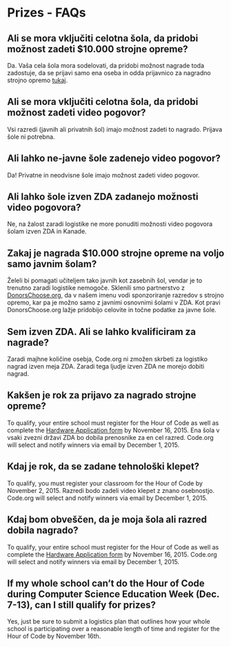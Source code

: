 

# Prizes - FAQs

## Ali se mora vključiti celotna šola, da pridobi možnost zadeti $10.000 strojne opreme?

Da. Vaša cela šola mora sodelovati, da pridobi možnost nagrade toda zadostuje, da se prijavi samo ena oseba in odda prijavnico za nagradno strojno opremo [tukaj](<%= hoc_uri('/prizes') %>).

## Ali se mora vključiti celotna šola, da pridobi možnost zadeti video pogovor?

Vsi razredi (javnih ali privatnih šol) imajo možnost zadeti to nagrado. Prijava šole ni potrebna.

## Ali lahko ne-javne šole zadenejo video pogovor?

Da! Privatne in neodvisne šole imajo možnost zadeti video pogovor.

## Ali lahko šole izven ZDA zadanejo možnosti video pogovora?

Ne, na žalost zaradi logistike ne more ponuditi možnosti video pogovora šolam izven ZDA in Kanade.

## Zakaj je nagrada $10.000 strojne opreme na voljo samo javnim šolam?

Želeli bi pomagati učiteljem tako javnih kot zasebnih šol, vendar je to trenutno zaradi logistike nemogoče. Sklenili smo partnerstvo z [DonorsChoose.org](http://donorschoose.org), da v našem imenu vodi sponzoriranje razredov s strojno opremo, kar pa je možno samo z javnimi osnovnimi šolami v ZDA. Kot pravi DonorsChoose.org lažje pridobijo celovite in točne podatke za javne šole.

## Sem izven ZDA. Ali se lahko kvalificiram za nagrade?

Zaradi majhne količine osebja, Code.org ni zmožen skrbeti za logistiko nagrad izven meja ZDA. Zaradi tega ljudje izven ZDA ne morejo dobiti nagrad.

## Kakšen je rok za prijavo za nagrado strojne opreme?

To qualify, your entire school must register for the Hour of Code as well as complete the [Hardware Application form](<%= hoc_uri('/prizes') %>) by November 16, 2015. Ena šola v vsaki zvezni državi ZDA bo dobila prenosnike za en cel razred. Code.org will select and notify winners via email by December 1, 2015.

## Kdaj je rok, da se zadane tehnološki klepet?

To qualify, you must register your classroom for the Hour of Code by November 2, 2015. Razredi bodo zadeli video klepet z znano osebnostjo. Code.org will select and notify winners via email by December 1, 2015.

## Kdaj bom obveščen, da je moja šola ali razred dobila nagrado?

To qualify, your entire school must register for the Hour of Code as well as complete the [Hardware Application form](<%= hoc_uri('/prizes') %>) by November 16, 2015. Code.org will select and notify winners via email by December 1, 2015.

## If my whole school can’t do the Hour of Code during Computer Science Education Week (Dec. 7-13), can I still qualify for prizes?

Yes, just be sure to submit a logistics plan that outlines how your whole school is participating over a reasonable length of time and register for the Hour of Code by November 16th.
